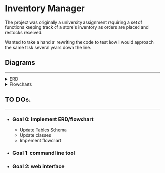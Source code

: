 # Inventory Manager
The project was originally a university assignment requiring a set of functions keeping track of a store's inventory as orders are placed and restocks received. 

Wanted to take a hand at rewriting the code to test how I would approach the same task several years down the line.

## Diagrams
___

<details>
    <summary>ERD</summary>
    <img src="./diagrams/erd_latest.png">
</details>
<details>
    <summary>Flowcharts</summary>
    <ul>
        <li><details><summary>Restock</summary><img src="./diagrams/flowchart_restock_latest.png"></details></li>
        <li><details><summary>Order</summary><img src="./diagrams/flowchart_order_latest.png"></details></li>
    </ul>
</details>

## TO DOs:
___
- ### Goal 0: implement ERD/flowchart
    - Update Tables Schema
    - Update classes
    - Implement flowchart
- ### Goal 1: command line tool
- ### Goal 2: web interface  